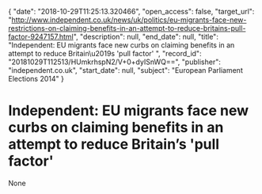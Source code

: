 {
  "date": "2018-10-29T11:25:13.320466", 
  "open_access": false, 
  "target_url": "http://www.independent.co.uk/news/uk/politics/eu-migrants-face-new-restrictions-on-claiming-benefits-in-an-attempt-to-reduce-britains-pull-factor-9247157.html", 
  "description": null, 
  "end_date": null, 
  "title": "Independent:  EU migrants face new curbs on claiming benefits in an attempt to reduce Britain\u2019s 'pull factor' ", 
  "record_id": "20181029T112513/HUmkrhspN2/V+0+dyISnWQ==", 
  "publisher": "independent.co.uk", 
  "start_date": null, 
  "subject": "European Parliament Elections 2014"
}

# Independent:  EU migrants face new curbs on claiming benefits in an attempt to reduce Britain’s 'pull factor' 

None